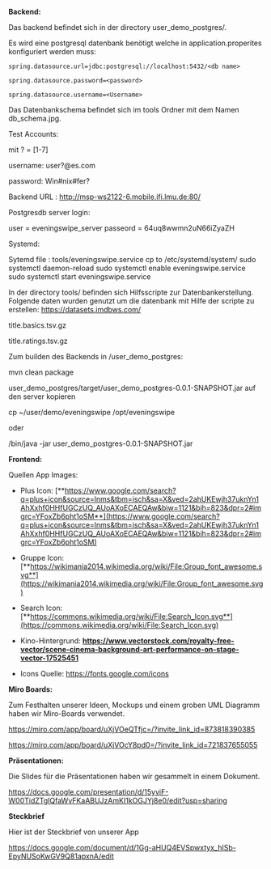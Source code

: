 **Backend:**

Das backend befindet sich in der directory user_demo_postgres/.

Es wird eine postgresql datenbank benötigt welche in application.properites konfiguriert werden muss:

	spring.datasource.url=jdbc:postgresql://localhost:5432/<db name>

	spring.datasource.password=<password>

	spring.datasource.username=<Username>

Das Datenbankschema befindet sich im tools Ordner mit dem Namen db_schema.jpg.



Test Accounts:

mit ? = [1-7]

username: user?@es.com

password: Win#nix#fer?

Backend URL : http://msp-ws2122-6.mobile.ifi.lmu.de:80/

Postgresdb server login:

user = eveningswipe_server
passeord = 64uq8wwmn2uN66iZyaZH



Systemd:

Sytemd file : tools/eveningswipe.service
cp to /etc/systemd/system/
sudo systemctl daemon-reload
sudo systemctl enable eveningswipe.service
sudo systemctl start eveningswipe.service

In der directory tools/ befinden sich Hilfsscripte zur Datenbankerstellung.
Folgende daten wurden genutzt um die datenbank mit Hilfe der scripte zu erstellen:
https://datasets.imdbws.com/

title.basics.tsv.gz

title.ratings.tsv.gz

Zum builden des Backends in /user_demo_postgres:

mvn clean package

user_demo_postgres/target/user_demo_postgres-0.0.1-SNAPSHOT.jar auf den server kopieren 


cp ~/user/demo/eveningswipe /opt/eveningswipe

oder 

/bin/java  -jar user_demo_postgres-0.0.1-SNAPSHOT.jar




**Frontend:**

Quellen App Images:

- Plus Icon:  [**https://www.google.com/search?q=plus+icon&source=lnms&tbm=isch&sa=X&ved=2ahUKEwjh37uknYn1AhXxhf0HHfUGCzUQ_AUoAXoECAEQAw&biw=1121&bih=823&dpr=2#imgrc=YFoxZb6pht1oSM**](https://www.google.com/search?q=plus+icon&source=lnms&tbm=isch&sa=X&ved=2ahUKEwjh37uknYn1AhXxhf0HHfUGCzUQ_AUoAXoECAEQAw&biw=1121&bih=823&dpr=2#imgrc=YFoxZb6pht1oSM)

- Gruppe Icon: [**https://wikimania2014.wikimedia.org/wiki/File:Group_font_awesome.svg**](https://wikimania2014.wikimedia.org/wiki/File:Group_font_awesome.svg)

- Search Icon: [**https://commons.wikimedia.org/wiki/File:Search_Icon.svg**](https://commons.wikimedia.org/wiki/File:Search_Icon.svg)

- Kino-Hintergrund: **https://www.vectorstock.com/royalty-free-vector/scene-cinema-background-art-performance-on-stage-vector-17525451**

- Icons Quelle: https://fonts.google.com/icons
  


**Miro Boards:** 

Zum Festhalten unserer Ideen, Mockups und einem groben UML Diagramm haben wir Miro-Boards verwendet.

https://miro.com/app/board/uXjVOeQTfjc=/?invite_link_id=873818390385

https://miro.com/app/board/uXjVOcY8pd0=/?invite_link_id=721837655055 



**Präsentationen:**

Die Slides für die Präsentationen haben wir gesammelt in einem Dokument.

https://docs.google.com/presentation/d/15yviF-W00TidZTgIQfaWvFKaABUJzAmKI1kOGJYj8e0/edit?usp=sharing 

**Steckbrief**

Hier ist der Steckbrief von unserer App

https://docs.google.com/document/d/1Gg-aHUQ4EVSpwxtyx_hISb-EpyNUSoKwGV9Q81apxnA/edit
